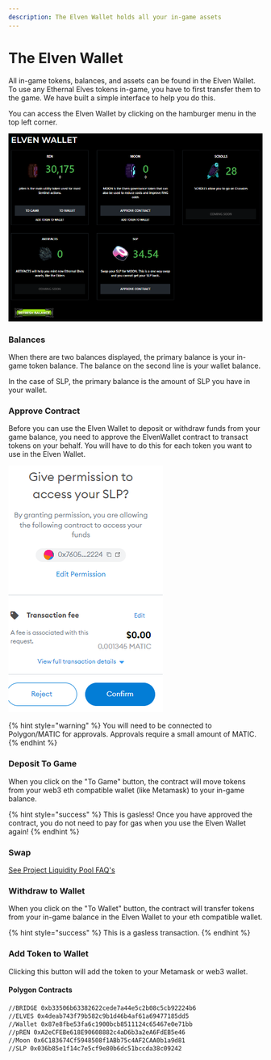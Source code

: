 ```yaml
---
description: The Elven Wallet holds all your in-game assets
---
```


# The Elven Wallet

All in-game tokens, balances, and assets can be found in the Elven Wallet. To use any Ethernal Elves tokens in-game, you have to first transfer them to the game. We have built a simple interface to help you do this.

You can access the Elven Wallet by clicking on the hamburger menu in the top left corner.&#x20;

![All current and future assets can be bridged to the game from the Elven Wallet](../.gitbook/assets/Wallet.png)

### Balances

When there are two balances displayed, the primary balance is your in-game token balance. The balance on the second line is your wallet balance.&#x20;

In the case of SLP, the primary balance is the amount of SLP you have in your wallet.&#x20;

### Approve Contract

Before you can use the Elven Wallet to deposit or withdraw funds from your game balance, you need to approve the ElvenWallet contract to transact tokens on your behalf. You will have to do this for each token you want to use in the Elven Wallet.

![](../.gitbook/assets/5.png)

{% hint style="warning" %}
You will need to be connected to Polygon/MATIC for approvals. Approvals require a small amount of MATIC.
{% endhint %}

### Deposit To Game

When you click on the "To Game" button, the contract will move tokens from your web3 eth compatible wallet (like Metamask) to your in-game balance.

{% hint style="success" %}
This is gasless! Once you have approved the contract, you do not need to pay for gas when you use the Elven Wallet again!
{% endhint %}

### Swap

[See Project Liquidity Pool FAQ's](protocol-owned-liquidity-pool-faqs.md#how-do-i-swap-slp-tokens-for-usdmoon)

### Withdraw to Wallet

When you click on the "To Wallet" button, the contract will transfer tokens from your in-game balance in the Elven Wallet to your eth compatible wallet.&#x20;

{% hint style="success" %}
This is a gasless transaction.&#x20;
{% endhint %}

### Add Token to Wallet

Clicking this button will add the token to your Metamask or web3 wallet.&#x20;

#### **Polygon Contracts**&#x20;

```
//BRIDGE 0xb33506b63382622cede7a44e5c2b08c5cb92224b6
//ELVES 0x4deab743f79b582c9b1d46b4af61a69477185dd5
//Wallet 0x87e8fbe53fa6c1900bcb8511124c65467e0e71bb
//pREN 0xA2eCFEBe618E90608882c4aD6b3a2eA6FdEB5e46
//Moon 0x6C183674Cf5948508f1ABb75c4AF2CAA0b1a9d81
//SLP 0x036b85e1f14c7e5cf9e80b6dc51bccda38c09242
```
